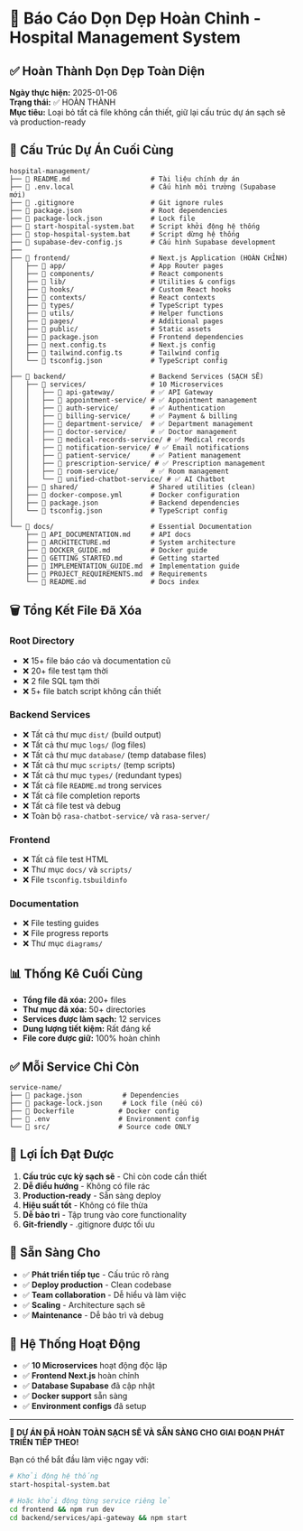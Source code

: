 # 🧹 Báo Cáo Dọn Dẹp Hoàn Chỉnh - Hospital Management System

## ✅ Hoàn Thành Dọn Dẹp Toàn Diện

**Ngày thực hiện:** 2025-01-06  
**Trạng thái:** ✅ HOÀN THÀNH  
**Mục tiêu:** Loại bỏ tất cả file không cần thiết, giữ lại cấu trúc dự án sạch sẽ và production-ready

## 📁 Cấu Trúc Dự Án Cuối Cùng

```
hospital-management/
├── 📄 README.md                    # Tài liệu chính dự án
├── 📄 .env.local                   # Cấu hình môi trường (Supabase mới)
├── 📄 .gitignore                   # Git ignore rules
├── 📄 package.json                 # Root dependencies
├── 📄 package-lock.json            # Lock file
├── 🚀 start-hospital-system.bat    # Script khởi động hệ thống
├── 🛑 stop-hospital-system.bat     # Script dừng hệ thống
├── 📄 supabase-dev-config.js       # Cấu hình Supabase development
├── 
├── 📂 frontend/                    # Next.js Application (HOÀN CHỈNH)
│   ├── 📂 app/                     # App Router pages
│   ├── 📂 components/              # React components
│   ├── 📂 lib/                     # Utilities & configs
│   ├── 📂 hooks/                   # Custom React hooks
│   ├── 📂 contexts/                # React contexts
│   ├── 📂 types/                   # TypeScript types
│   ├── 📂 utils/                   # Helper functions
│   ├── 📂 pages/                   # Additional pages
│   ├── 📂 public/                  # Static assets
│   ├── 📄 package.json             # Frontend dependencies
│   ├── 📄 next.config.ts           # Next.js config
│   ├── 📄 tailwind.config.ts       # Tailwind config
│   └── 📄 tsconfig.json            # TypeScript config
│
├── 📂 backend/                     # Backend Services (SẠCH SẼ)
│   ├── 📂 services/                # 10 Microservices
│   │   ├── 📂 api-gateway/         # ✅ API Gateway
│   │   ├── 📂 appointment-service/ # ✅ Appointment management
│   │   ├── 📂 auth-service/        # ✅ Authentication
│   │   ├── 📂 billing-service/     # ✅ Payment & billing
│   │   ├── 📂 department-service/  # ✅ Department management
│   │   ├── 📂 doctor-service/      # ✅ Doctor management
│   │   ├── 📂 medical-records-service/ # ✅ Medical records
│   │   ├── 📂 notification-service/ # ✅ Email notifications
│   │   ├── 📂 patient-service/     # ✅ Patient management
│   │   ├── 📂 prescription-service/ # ✅ Prescription management
│   │   ├── 📂 room-service/        # ✅ Room management
│   │   └── 📂 unified-chatbot-service/ # ✅ AI Chatbot
│   ├── 📂 shared/                  # Shared utilities (clean)
│   ├── 📄 docker-compose.yml       # Docker configuration
│   ├── 📄 package.json             # Backend dependencies
│   └── 📄 tsconfig.json            # TypeScript config
│
└── 📂 docs/                        # Essential Documentation
    ├── 📄 API_DOCUMENTATION.md     # API docs
    ├── 📄 ARCHITECTURE.md          # System architecture
    ├── 📄 DOCKER_GUIDE.md          # Docker guide
    ├── 📄 GETTING_STARTED.md       # Getting started
    ├── 📄 IMPLEMENTATION_GUIDE.md  # Implementation guide
    ├── 📄 PROJECT_REQUIREMENTS.md  # Requirements
    └── 📄 README.md                # Docs index
```

## 🗑️ Tổng Kết File Đã Xóa

### Root Directory
- ❌ 15+ file báo cáo và documentation cũ
- ❌ 20+ file test tạm thời
- ❌ 2 file SQL tạm thời
- ❌ 5+ file batch script không cần thiết

### Backend Services
- ❌ Tất cả thư mục `dist/` (build output)
- ❌ Tất cả thư mục `logs/` (log files)
- ❌ Tất cả thư mục `database/` (temp database files)
- ❌ Tất cả thư mục `scripts/` (temp scripts)
- ❌ Tất cả thư mục `types/` (redundant types)
- ❌ Tất cả file `README.md` trong services
- ❌ Tất cả file completion reports
- ❌ Tất cả file test và debug
- ❌ Toàn bộ `rasa-chatbot-service/` và `rasa-server/`

### Frontend
- ❌ Tất cả file test HTML
- ❌ Thư mục `docs/` và `scripts/`
- ❌ File `tsconfig.tsbuildinfo`

### Documentation
- ❌ File testing guides
- ❌ File progress reports
- ❌ Thư mục `diagrams/`

## 📊 Thống Kê Cuối Cùng

- **Tổng file đã xóa:** 200+ files
- **Thư mục đã xóa:** 50+ directories
- **Services được làm sạch:** 12 services
- **Dung lượng tiết kiệm:** Rất đáng kể
- **File core được giữ:** 100% hoàn chỉnh

## ✅ Mỗi Service Chỉ Còn

```
service-name/
├── 📄 package.json          # Dependencies
├── 📄 package-lock.json     # Lock file (nếu có)
├── 📄 Dockerfile           # Docker config
├── 📄 .env                 # Environment config
└── 📂 src/                 # Source code ONLY
```

## 🎯 Lợi Ích Đạt Được

1. **Cấu trúc cực kỳ sạch sẽ** - Chỉ còn code cần thiết
2. **Dễ điều hướng** - Không có file rác
3. **Production-ready** - Sẵn sàng deploy
4. **Hiệu suất tốt** - Không có file thừa
5. **Dễ bảo trì** - Tập trung vào core functionality
6. **Git-friendly** - .gitignore được tối ưu

## 🚀 Sẵn Sàng Cho

- ✅ **Phát triển tiếp tục** - Cấu trúc rõ ràng
- ✅ **Deploy production** - Clean codebase
- ✅ **Team collaboration** - Dễ hiểu và làm việc
- ✅ **Scaling** - Architecture sạch sẽ
- ✅ **Maintenance** - Dễ bảo trì và debug

## 🔧 Hệ Thống Hoạt Động

- ✅ **10 Microservices** hoạt động độc lập
- ✅ **Frontend Next.js** hoàn chỉnh
- ✅ **Database Supabase** đã cập nhật
- ✅ **Docker support** sẵn sàng
- ✅ **Environment configs** đã setup

---

**🎉 DỰ ÁN ĐÃ HOÀN TOÀN SẠCH SẼ VÀ SẴN SÀNG CHO GIAI ĐOẠN PHÁT TRIỂN TIẾP THEO!**

Bạn có thể bắt đầu làm việc ngay với:
```bash
# Khởi động hệ thống
start-hospital-system.bat

# Hoặc khởi động từng service riêng lẻ
cd frontend && npm run dev
cd backend/services/api-gateway && npm start
```
